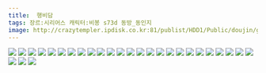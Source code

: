 ```yaml
---
title:  행비담
tags: 장르:시리어스 캐릭터:비봉 s73d 동방_동인지
image: http://crazytempler.ipdisk.co.kr:81/publist/HDD1/Public/doujin/ghap/5629/001.jpg
---
```

<img src="http://crazytempler.ipdisk.co.kr:81/publist/HDD1/Public/doujin/ghap/5629/001.jpg">
<img src="http://crazytempler.ipdisk.co.kr:81/publist/HDD1/Public/doujin/ghap/5629/002.jpg">
<img src="http://crazytempler.ipdisk.co.kr:81/publist/HDD1/Public/doujin/ghap/5629/003.jpg">
<img src="http://crazytempler.ipdisk.co.kr:81/publist/HDD1/Public/doujin/ghap/5629/004.jpg">
<img src="http://crazytempler.ipdisk.co.kr:81/publist/HDD1/Public/doujin/ghap/5629/005.jpg">
<img src="http://crazytempler.ipdisk.co.kr:81/publist/HDD1/Public/doujin/ghap/5629/006.jpg">
<img src="http://crazytempler.ipdisk.co.kr:81/publist/HDD1/Public/doujin/ghap/5629/007.jpg">
<img src="http://crazytempler.ipdisk.co.kr:81/publist/HDD1/Public/doujin/ghap/5629/008.jpg">
<img src="http://crazytempler.ipdisk.co.kr:81/publist/HDD1/Public/doujin/ghap/5629/009.jpg">
<img src="http://crazytempler.ipdisk.co.kr:81/publist/HDD1/Public/doujin/ghap/5629/010.jpg">
<img src="http://crazytempler.ipdisk.co.kr:81/publist/HDD1/Public/doujin/ghap/5629/011.jpg">
<img src="http://crazytempler.ipdisk.co.kr:81/publist/HDD1/Public/doujin/ghap/5629/012.jpg">
<img src="http://crazytempler.ipdisk.co.kr:81/publist/HDD1/Public/doujin/ghap/5629/013.jpg">
<img src="http://crazytempler.ipdisk.co.kr:81/publist/HDD1/Public/doujin/ghap/5629/014.jpg">
<img src="http://crazytempler.ipdisk.co.kr:81/publist/HDD1/Public/doujin/ghap/5629/015.jpg">
<img src="http://crazytempler.ipdisk.co.kr:81/publist/HDD1/Public/doujin/ghap/5629/016.jpg">
<img src="http://crazytempler.ipdisk.co.kr:81/publist/HDD1/Public/doujin/ghap/5629/017.jpg">
<img src="http://crazytempler.ipdisk.co.kr:81/publist/HDD1/Public/doujin/ghap/5629/018.jpg">
<img src="http://crazytempler.ipdisk.co.kr:81/publist/HDD1/Public/doujin/ghap/5629/019.jpg">
<img src="http://crazytempler.ipdisk.co.kr:81/publist/HDD1/Public/doujin/ghap/5629/020.jpg">
<img src="http://crazytempler.ipdisk.co.kr:81/publist/HDD1/Public/doujin/ghap/5629/021.jpg">
<img src="http://crazytempler.ipdisk.co.kr:81/publist/HDD1/Public/doujin/ghap/5629/022.jpg">
<img src="http://crazytempler.ipdisk.co.kr:81/publist/HDD1/Public/doujin/ghap/5629/023.jpg">
<img src="http://crazytempler.ipdisk.co.kr:81/publist/HDD1/Public/doujin/ghap/5629/024.jpg">
<img src="http://crazytempler.ipdisk.co.kr:81/publist/HDD1/Public/doujin/ghap/5629/025.jpg">
<img src="http://crazytempler.ipdisk.co.kr:81/publist/HDD1/Public/doujin/ghap/5629/026.jpg">
<img src="http://crazytempler.ipdisk.co.kr:81/publist/HDD1/Public/doujin/ghap/5629/027.jpg">
<img src="http://crazytempler.ipdisk.co.kr:81/publist/HDD1/Public/doujin/ghap/5629/028.jpg">
